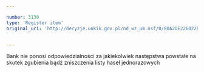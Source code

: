 ```yaml
---

number: 3130
type: 'Register item'
original_uri: 'http://decyzje.uokik.gov.pl/nd_wz_um.nsf/0/80A2DE22602285EFC12579F8004383E3?OpenDocument'


---
```


Bank nie ponosi odpowiedzialności za jakiekolwiek następstwa powstałe na skutek zgubienia bądź zniszczenia listy haseł jednorazowych
